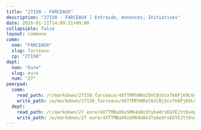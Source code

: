 ```yaml
---
title: "27150 - FARCEAUX"
description: "27150 - FARCEAUX | Entraide, Annonces, Initiatives"
date: 2020-01-11T14:09:21+09:00
collapsible: false
layout: commune
comm:
  nom: "FARCEAUX"
  slug: farceaux
  cp: "27150"
dept:
  nom: "Eure"
  slug: eure
  num: "27"
peerpad:
  comm:
    read_path: /r/markdown/27150_farceaux/4XTTMFhNRoC6VCBjbcxfk6PjK9L64uiHR2TNKxF2igWUgurjY
    write_path: /w/markdown/27150_farceaux/4XTTMFhNRoC6VCBjbcxfk6PjK9L64uiHR2TNKxF2igWUgurjY-K3TgTysZ6DUtCa1xGN37c7njozX335mMjNwuXsbzAKghSyyHbHLrrvuFQJog3JccxRjU1VQdjn2pT1dV8gTZMQZSPVp4PSjjHbgoyJ9jTpYwwGpHxgRgoSzPaVLjaA9cAbUjr1M8
  dept:
    read_path: /r/markdown/27_eure/4XTTMBaX6xSM64UAX3YybedrsEGYEJtt6vopdQsPEFtGijgwg
    write_path: /w/markdown/27_eure/4XTTMBaX6xSM64UAX3YybedrsEGYEJtt6vopdQsPEFtGijgwg-K3TgUmjy61Gu7ZFzjoVmiacXP2Rc4pq6sxVCYUX3mFQZWQw9yCKsEoAMagtuW4jJTYhK96DsWW4cPmZLagvQNZ34BscGcu4btrtJibt18c1mpqofaWe6Q3RartDiuMTjY7NrsH4r
---
```


